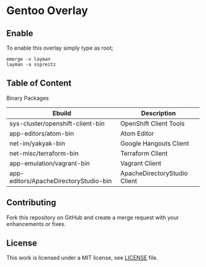 # Gentoo Overlay

## Enable

To enable this overlay simply type as root;
```shell
emerge -v layman
layman -a sspreitz
```

## Table of Content

Binary Packages

| Ebuild | Description |
|---|---|
| sys-cluster/openshift-client-bin | OpenShift Client Tools|
| app-editors/atom-bin | Atom Editor |
| net-im/yakyak-bin | Google Hangouts Client |
| net-misc/terraform-bin | Terraform Client |
| app-emulation/vagrant-bin | Vagrant Client |
| app-editors/ApacheDirectoryStudio-bin | ApacheDirectoryStudio Client |

## Contributing
Fork this repository on GitHub and create a merge request with your enhancements or fixes.

## License
 This work is licensed under a MIT license, see [LICENSE](/LICENSE) file.

